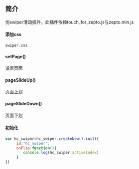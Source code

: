 ## 简介
仿swiper滑动插件，此插件依赖touch_for_zepto.js与zepto.min.js
#### 添加css

`swiper.css`

#### setPage()

设置页面

#### pageSlideUp()

页面上划

#### pageSlideDown()

页面下划

#### 初始化
```javascript
var hc_swiper=hc_swiper.createNew().init({
     id:"hc_swiper",
     onFlip:function(){
        console.log(hc_swiper.activeIndex)
     }
})
```  
